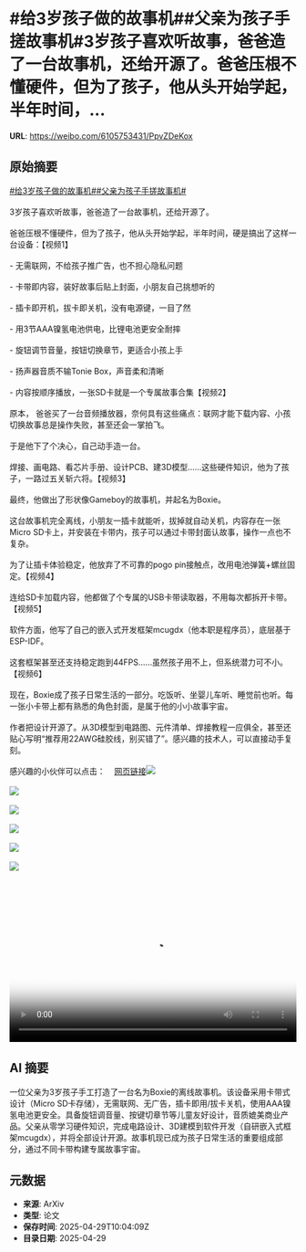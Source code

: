 # #给3岁孩子做的故事机##父亲为孩子手搓故事机#3岁孩子喜欢听故事，爸爸造了一台故事机，还给开源了。爸爸压根不懂硬件，但为了孩子，他从头开始学起，半年时间，...

**URL**: https://weibo.com/6105753431/PpvZDeKox

## 原始摘要

<a href="https://m.weibo.cn/search?containerid=231522type%3D1%26t%3D10%26q%3D%23%E7%BB%993%E5%B2%81%E5%AD%A9%E5%AD%90%E5%81%9A%E7%9A%84%E6%95%85%E4%BA%8B%E6%9C%BA%23&amp;extparam=%23%E7%BB%993%E5%B2%81%E5%AD%A9%E5%AD%90%E5%81%9A%E7%9A%84%E6%95%85%E4%BA%8B%E6%9C%BA%23" data-hide=""><span class="surl-text">#给3岁孩子做的故事机#</span></a><a href="https://m.weibo.cn/search?containerid=231522type%3D1%26t%3D10%26q%3D%23%E7%88%B6%E4%BA%B2%E4%B8%BA%E5%AD%A9%E5%AD%90%E6%89%8B%E6%90%93%E6%95%85%E4%BA%8B%E6%9C%BA%23&amp;extparam=%23%E7%88%B6%E4%BA%B2%E4%B8%BA%E5%AD%A9%E5%AD%90%E6%89%8B%E6%90%93%E6%95%85%E4%BA%8B%E6%9C%BA%23" data-hide=""><span class="surl-text">#父亲为孩子手搓故事机#</span></a><br><br>3岁孩子喜欢听故事，爸爸造了一台故事机，还给开源了。<br><br>爸爸压根不懂硬件，但为了孩子，他从头开始学起，半年时间，硬是搞出了这样一台设备：【视频1】<br><br>- 无需联网，不给孩子推广告，也不担心隐私问题<br><br>- 卡带即内容，装好故事后贴上封面，小朋友自己挑想听的<br><br>- 插卡即开机，拔卡即关机，没有电源键，一目了然<br><br>- 用3节AAA镍氢电池供电，比锂电池更安全耐摔<br><br>- 旋钮调节音量，按钮切换章节，更适合小孩上手<br><br>- 扬声器音质不输Tonie Box，声音柔和清晰<br><br>- 内容按顺序播放，一张SD卡就是一个专属故事合集【视频2】<br><br>原本， 爸爸买了一台音频播放器，奈何具有这些痛点：联网才能下载内容、小孩切换故事总是操作失败，甚至还会一掌拍飞。<br><br>于是他下了个决心，自己动手造一台。<br><br>焊接、画电路、看芯片手册、设计PCB、建3D模型……这些硬件知识，他为了孩子，一路过五关斩六将。【视频3】<br><br>最终，他做出了形状像Gameboy的故事机，并起名为Boxie。<br><br>这台故事机完全离线，小朋友一插卡就能听，拔掉就自动关机，内容存在一张Micro SD卡上，并安装在卡带内，孩子可以通过卡带封面认故事，操作一点也不复杂。<br><br>为了让插卡体验稳定，他放弃了不可靠的pogo pin接触点，改用电池弹簧+螺丝固定。【视频4】<br><br>连给SD卡加载内容，他都做了个专属的USB卡带读取器，不用每次都拆开卡带。【视频5】<br><br>软件方面，他写了自己的嵌入式开发框架mcugdx（他本职是程序员），底层基于ESP-IDF。<br><br>这套框架甚至还支持稳定跑到44FPS……虽然孩子用不上，但系统潜力可不小。【视频6】<br><br>现在，Boxie成了孩子日常生活的一部分。吃饭听、坐婴儿车听、睡觉前也听。每一张小卡带上都有熟悉的角色封面，是属于他的小小故事宇宙。<br><br>作者把设计开源了。从3D模型到电路图、元件清单、焊接教程一应俱全，甚至还贴心写明“推荐用22AWG硅胶线，别买错了”。感兴趣的技术人，可以直接动手复刻。<br><br>感兴趣的小伙伴可以点击：<a href="https://weibo.cn/sinaurl?u=https%3A%2F%2Fmariozechner.at%2Fposts%2F2025-04-20-boxie%2F" data-hide=""><span class="url-icon"><img style="width: 1rem;height: 1rem" src="https://h5.sinaimg.cn/upload/2015/09/25/3/timeline_card_small_web_default.png" referrerpolicy="no-referrer"></span><span class="surl-text">网页链接</span></a><img style="" src="https://tvax4.sinaimg.cn/large/006Fd7o3ly1i0xs56m9qmj308w0fs74p.jpg" referrerpolicy="no-referrer"><br><br><img style="" src="https://tvax1.sinaimg.cn/large/006Fd7o3ly1i0xs55f2xhj308w0fsgm7.jpg" referrerpolicy="no-referrer"><br><br><img style="" src="https://tvax4.sinaimg.cn/large/006Fd7o3ly1i0xs54wcsij308w0fsmxe.jpg" referrerpolicy="no-referrer"><br><br><img style="" src="https://tvax2.sinaimg.cn/large/006Fd7o3ly1i0xs552jeuj308w0fsmxp.jpg" referrerpolicy="no-referrer"><br><br><img style="" src="https://tvax3.sinaimg.cn/large/006Fd7o3ly1i0xs553x5wj308w0fs3yu.jpg" referrerpolicy="no-referrer"><br><br><img style="" src="https://tvax4.sinaimg.cn/large/006Fd7o3ly1i0xs57b9drj31hc0u0who.jpg" referrerpolicy="no-referrer"><br><br><br clear="both"><div style="clear: both"></div><video controls="controls" poster="https://tvax3.sinaimg.cn/orj480/006Fd7o3ly1i0xs55y1fyj308w0fs74p.jpg" style="width: 100%"><source src="https://f.video.weibocdn.com/o0/r5aXLGGrlx08nQXWezmU010412005hop0E010.mp4?label=mp4_hd&amp;template=320x568.24.0&amp;ori=0&amp;ps=1CwnkDw1GXwCQx&amp;Expires=1745924547&amp;ssig=VYEttwYgae&amp;KID=unistore,video"><source src="https://f.video.weibocdn.com/o0/Z1l5ALlJlx08nQXWfNQQ0104120050Wr0E010.mp4?label=mp4_ld&amp;template=320x568.24.0&amp;ori=0&amp;ps=1CwnkDw1GXwCQx&amp;Expires=1745924547&amp;ssig=3V9Ho2ls92&amp;KID=unistore,video"><p>视频无法显示，请前往<a href="https://video.weibo.com/show?fid=1034%3A5160779565957189" target="_blank" rel="noopener noreferrer">微博视频</a>观看。</p></video>

## AI 摘要

一位父亲为3岁孩子手工打造了一台名为Boxie的离线故事机。该设备采用卡带式设计（Micro SD卡存储），无需联网、无广告，插卡即用/拔卡关机，使用AAA镍氢电池更安全。具备旋钮调音量、按键切章节等儿童友好设计，音质媲美商业产品。父亲从零学习硬件知识，完成电路设计、3D建模到软件开发（自研嵌入式框架mcugdx），并将全部设计开源。故事机现已成为孩子日常生活的重要组成部分，通过不同卡带构建专属故事宇宙。

## 元数据

- **来源**: ArXiv
- **类型**: 论文
- **保存时间**: 2025-04-29T10:04:09Z
- **目录日期**: 2025-04-29

